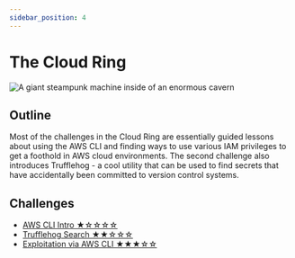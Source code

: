 ```yaml
---
sidebar_position: 4
---
```

# The Cloud Ring
![A giant steampunk machine inside of an enormous cavern](./assets/img/splash_art.png)

## Outline
Most of the challenges in the Cloud Ring are essentially guided lessons about using the AWS CLI and finding ways to use various IAM privileges to get a foothold in AWS cloud environments. The second challenge also introduces Trufflehog - a cool utility that can be used to find secrets that have accidentally been committed to version control systems.

## Challenges
* [AWS CLI Intro ★☆☆☆☆](./aws_cli_intro.md)
* [Trufflehog Search ★★☆☆☆](./trufflehog_search.md)
* [Exploitation via AWS CLI ★★★☆☆](./exploitation_aws_cli.md)
